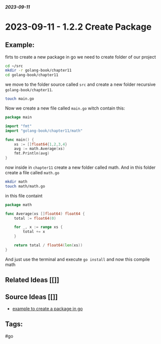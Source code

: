 ##### 2023-09-11

# 2023-09-11 - 1.2.2 Create Package


## Example:

firts to create a new package in go we need to create folder of our project

```bash
cd ~/src
mkdir -r golang-book/chapter11
cd golang-book/chapter11
```

we move to the folder source called `src` and create a new folder recursive `golang-book/chapter11`.

```bash
touch main.go
```

Now we create a new file called `main.go` witch contain this:

```go
package main

import "fmt"
import "golang-book/chapter11/math"

func main() {
	xs := []float64{1,2,3,4}
	avg := math.Average(xs)
	fmt.Println(avg)
}
```

now inside in `chapter11` create a new folder called math. And in this folder create a file called `math.go`

```bash
mkdir math
touch math/math.go
```

in this file containt

```go
package math

func Average(xs []float64) float64 {
	total := float64(0)

	for _, x := range xs {
		total += x
	}

	return total / float64(len(xs))
}
```

And just use the terminal and execute  `go install` and now this compile math
## Related Ideas [[]]


## Source Ideas [[]]

* [example to create a package in go](https://www.golang-book.com/books/intro/11)
## Tags:
#go 


